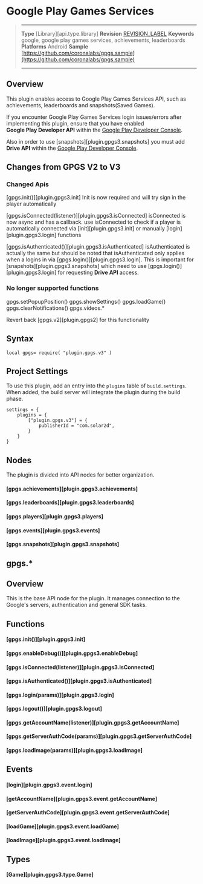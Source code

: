 # Google Play Games Services

> --------------------- ------------------------------------------------------------------------------------------
> __Type__              [Library][api.type.library]
> __Revision__          [REVISION_LABEL](REVISION_URL)
> __Keywords__          google, google play games services, achievements, leaderboards
> __Platforms__         Android
> __Sample__            [https://github.com/coronalabs/gpgs.sample](https://github.com/coronalabs/gpgs.sample)
> --------------------- ------------------------------------------------------------------------------------------


## Overview

This plugin enables access to Google Play Games Services API, such as achievements, leaderboards and snapshots(Saved Games).

<div class="docs-tip-outer docs-tip-color-alert">
<div class="docs-tip-inner-left">
<div class="fa fa-exclamation-circle" style="font-size: 35px;"></div>
</div>
<div class="docs-tip-inner-right">

If you encounter <nobr>Google Play Games Services</nobr> login issues/errors after implementing this plugin, ensure that you have enabled <nobr>__Google Play Developer API__</nobr> within the [Google Play Developer Console](https://console.developers.google.com/).


Also in order to use [snapshots][plugin.gpgs3.snapshots] you must add __Drive&nbsp;API__ within the [Google Play Developer Console](https://console.developers.google.com/).


</div>
</div>
</div>


## Changes from GPGS V2 to V3


### Changed Apis
[gpgs.init()][plugin.gpgs3.init]
Init is now required and will try sign in the player automatically

[gpgs.isConnected(listener)][plugin.gpgs3.isConnected]
isConnected is now async and has a callback. use isConnected to check if a player is automatically connected via [init][plugin.gpgs3.init] or manually [login][plugin.gpgs3.login] functions

[gpgs.isAuthenticated()][plugin.gpgs3.isAuthenticated]
isAuthenticated is actually the same but should be noted that isAuthenticated only applies when a logins in via [gpgs.login()][plugin.gpgs3.login]. This is important for [snapshots][plugin.gpgs3.snapshots] which need to use [gpgs.login()][plugin.gpgs3.login] for requesting __Drive&nbsp;API__ access.

### No longer supported functions

gpgs.setPopupPosition()
gpgs.showSettings()
gpgs.loadGame()
gpgs.clearNotifications()
gpgs.videos.*

Revert back [gpgs.v2][plugin.gpgs2] for this functionality



## Syntax

	local gpgs= require( "plugin.gpgs.v3" )

## Project Settings

To use this plugin, add an entry into the `plugins` table of `build.settings`. When added, the build server will integrate the plugin during the build phase.

	settings = {
		plugins = {
			["plugin.gpgs.v3"] = {
				publisherId = "com.solar2d",
			}
		}
	}

## Nodes

The plugin is divided into API nodes for better organization.

#### [gpgs.achievements][plugin.gpgs3.achievements]

#### [gpgs.leaderboards][plugin.gpgs3.leaderboards]

#### [gpgs.players][plugin.gpgs3.players]

#### [gpgs.events][plugin.gpgs3.events]

#### [gpgs.snapshots][plugin.gpgs3.snapshots]



## gpgs.*

## Overview

This is the base API node for the plugin. It manages connection to the Google's servers, authentication and general SDK tasks.

## Functions

#### [gpgs.init()][plugin.gpgs3.init]

#### [gpgs.enableDebug()][plugin.gpgs3.enableDebug]

#### [gpgs.isConnected(listener)][plugin.gpgs3.isConnected]

#### [gpgs.isAuthenticated()][plugin.gpgs3.isAuthenticated]

#### [gpgs.login(params)][plugin.gpgs3.login]

#### [gpgs.logout()][plugin.gpgs3.logout]

#### [gpgs.getAccountName(listener)][plugin.gpgs3.getAccountName]

#### [gpgs.getServerAuthCode(params)][plugin.gpgs3.getServerAuthCode]

#### [gpgs.loadImage(params)][plugin.gpgs3.loadImage]


## Events

#### [login][plugin.gpgs3.event.login]

#### [getAccountName][plugin.gpgs3.event.getAccountName]

#### [getServerAuthCode][plugin.gpgs3.event.getServerAuthCode]

#### [loadGame][plugin.gpgs3.event.loadGame]

#### [loadImage][plugin.gpgs3.event.loadImage]

## Types

#### [Game][plugin.gpgs3.type.Game]
